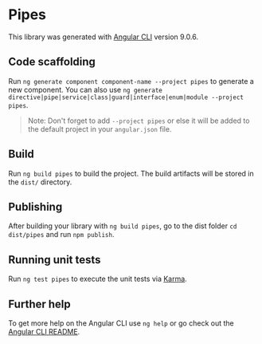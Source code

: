 # Pipes

This library was generated with [Angular CLI](https://github.com/angular/angular-cli) version 9.0.6.

## Code scaffolding

Run `ng generate component component-name --project pipes` to generate a new component. You can also use `ng generate directive|pipe|service|class|guard|interface|enum|module --project pipes`.
> Note: Don't forget to add `--project pipes` or else it will be added to the default project in your `angular.json` file. 

## Build

Run `ng build pipes` to build the project. The build artifacts will be stored in the `dist/` directory.

## Publishing

After building your library with `ng build pipes`, go to the dist folder `cd dist/pipes` and run `npm publish`.

## Running unit tests

Run `ng test pipes` to execute the unit tests via [Karma](https://karma-runner.github.io).

## Further help

To get more help on the Angular CLI use `ng help` or go check out the [Angular CLI README](https://github.com/angular/angular-cli/blob/master/README.md).
